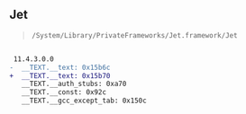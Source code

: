 ## Jet

> `/System/Library/PrivateFrameworks/Jet.framework/Jet`

```diff

 11.4.3.0.0
-  __TEXT.__text: 0x15b6c
+  __TEXT.__text: 0x15b70
   __TEXT.__auth_stubs: 0xa70
   __TEXT.__const: 0x92c
   __TEXT.__gcc_except_tab: 0x150c

```

